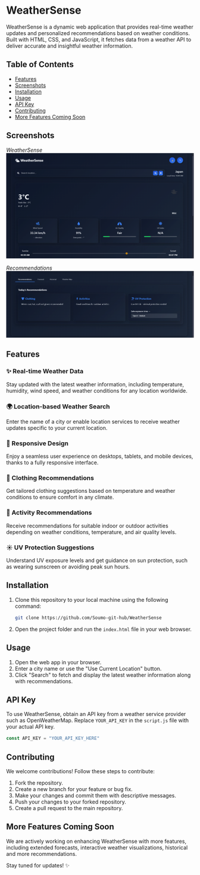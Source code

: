 # WeatherSense

WeatherSense is a dynamic web application that provides real-time weather updates and personalized recommendations based on weather conditions. Built with HTML, CSS, and JavaScript, it fetches data from a weather API to deliver accurate and insightful weather information.

## Table of Contents

- [Features](#features)
- [Screenshots](#screenshots)
- [Installation](#installation)
- [Usage](#usage)
- [API Key](#api-key)
- [Contributing](#contributing)
- [More Features Coming Soon](#more-features-coming-soon)

## Screenshots

*WeatherSense* ![alt text](<Screenshot 2025-03-03 104503.png>)

*Recommendations* ![alt text](<Screenshot 2025-03-03 104601.png>)

## Features

### ✨ Real-time Weather Data
Stay updated with the latest weather information, including temperature, humidity, wind speed, and weather conditions for any location worldwide.

### 🌍 Location-based Weather Search
Enter the name of a city or enable location services to receive weather updates specific to your current location.

### 🔄 Responsive Design
Enjoy a seamless user experience on desktops, tablets, and mobile devices, thanks to a fully responsive interface.

### 🛃 Clothing Recommendations
Get tailored clothing suggestions based on temperature and weather conditions to ensure comfort in any climate.

### 🏃 Activity Recommendations
Receive recommendations for suitable indoor or outdoor activities depending on weather conditions, temperature, and air quality levels.

### ☀ UV Protection Suggestions
Understand UV exposure levels and get guidance on sun protection, such as wearing sunscreen or avoiding peak sun hours.


## Installation

1. Clone this repository to your local machine using the following command:
   ```bash
   git clone https://github.com/Soumo-git-hub/WeatherSense
   ```
2. Open the project folder and run the `index.html` file in your web browser.

## Usage

1. Open the web app in your browser.
2. Enter a city name or use the "Use Current Location" button.
3. Click "Search" to fetch and display the latest weather information along with recommendations.

## API Key
To use WeatherSense, obtain an API key from a weather service provider such as OpenWeatherMap. Replace `YOUR_API_KEY` in the `script.js` file with your actual API key.

```javascript
const API_KEY = "YOUR_API_KEY_HERE"
```

## Contributing
We welcome contributions! Follow these steps to contribute:

1. Fork the repository.
2. Create a new branch for your feature or bug fix.
3. Make your changes and commit them with descriptive messages.
4. Push your changes to your forked repository.
5. Create a pull request to the main repository.

## More Features Coming Soon

We are actively working on enhancing WeatherSense with more features, including extended forecasts, interactive weather visualizations, historical and more recommendations.

Stay tuned for updates! ✨
